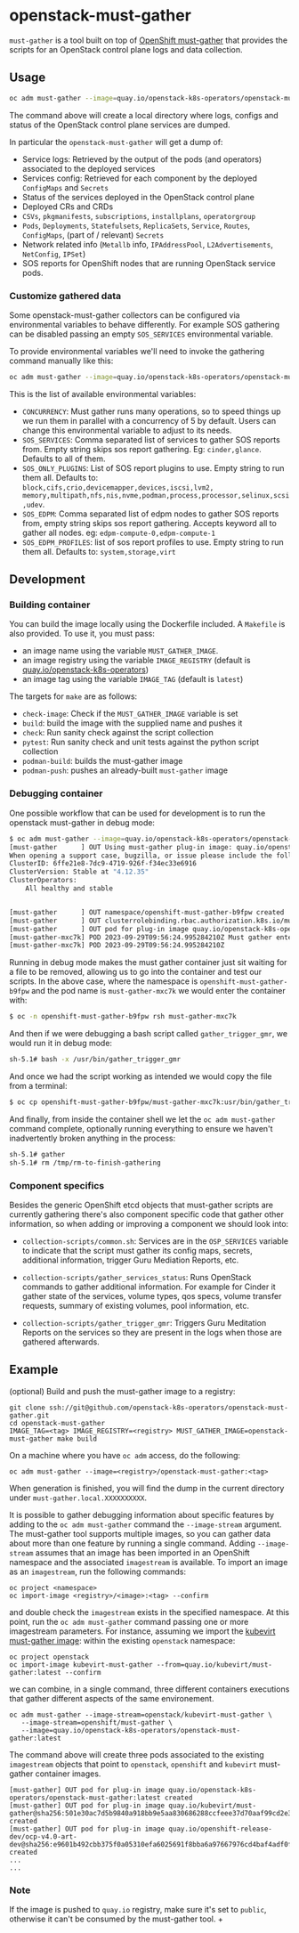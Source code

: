 # openstack-must-gather

`must-gather` is a tool built on top of [OpenShift must-gather](https://github.com/openshift/must-gather)
that provides the scripts for an OpenStack control plane logs and data collection.

## Usage

```sh
oc adm must-gather --image=quay.io/openstack-k8s-operators/openstack-must-gather
```

The command above will create a local directory where logs, configs and status
of the OpenStack control plane services are dumped.

In particular the `openstack-must-gather` will get a dump of:
- Service logs: Retrieved by the output of the pods (and operators) associated to the deployed
  services
- Services config: Retrieved for each component by the deployed `ConfigMaps` and `Secrets`
- Status of the services deployed in the OpenStack control plane
- Deployed CRs and CRDs
- `CSVs`, `pkgmanifests`, `subscriptions`, `installplans`, `operatorgroup`
- `Pods`, `Deployments`, `Statefulsets`, `ReplicaSets`, `Service`, `Routes`, `ConfigMaps`, (part of / relevant) `Secrets`
- Network related info (`Metallb` info, `IPAddressPool`, `L2Advertisements`, `NetConfig`, `IPSet`)
- SOS reports for OpenShift nodes that are running OpenStack service pods.

### Customize gathered data

Some openstack-must-gather collectors can be configured via environmental
variables to behave differently. For example SOS gathering can be disabled
passing an empty `SOS_SERVICES` environmental variable.

To provide environmental variables we'll need to invoke the gathering command
manually like this:

```sh
oc adm must-gather --image=quay.io/openstack-k8s-operators/openstack-must-gather -- SOS_SERVICES= gather
```

This is the list of available environmental variables:

- `CONCURRENCY`: Must gather runs many operations, so to speed things up we run
  them in parallel with a concurrency of 5 by default. Users can change this
  environmental variable to adjust to its needs.
- `SOS_SERVICES`: Comma separated list of services to gather SOS reports from.
  Empty string skips sos report gathering. Eg: `cinder,glance`. Defaults to all
  of them.
- `SOS_ONLY_PLUGINS`: List of SOS report plugins to use. Empty string to run
  them all. Defaults to: `block,cifs,crio,devicemapper,devices,iscsi,lvm2,
  memory,multipath,nfs,nis,nvme,podman,process,processor,selinux,scsi,udev`.
- `SOS_EDPM`: Comma separated list of edpm nodes to gather SOS reports from,
  empty string skips sos report gathering. Accepts keyword all to gather all
  nodes. eg: `edpm-compute-0,edpm-compute-1`
- `SOS_EDPM_PROFILES`: list of sos report profiles to use. Empty string to run
  them all. Defaults to: `system,storage,virt`

## Development

### Building container

You can build the image locally using the Dockerfile included.
A `Makefile` is also provided. To use it, you must pass:
- an image name using the variable `MUST_GATHER_IMAGE`.
- an image registry using the variable `IMAGE_REGISTRY` (default is [quay.io/openstack-k8s-operators](https://quay.io/openstack-k8s-operators))
- an image tag using the variable `IMAGE_TAG` (default is `latest`)

The targets for `make` are as follows:
- `check-image`: Check if the `MUST_GATHER_IMAGE` variable is set
- `build`: build the image with the supplied name and pushes it
- `check`: Run sanity check against the script collection
- `pytest`: Run sanity check and unit tests against the python script collection
- `podman-build`: builds the must-gather image
- `podman-push`:  pushes an already-built `must-gather` image

### Debugging container

One possible workflow that can be used for development is to run the openstack
must-gather in debug mode:

```bash
$ oc adm must-gather --image=quay.io/openstack-k8s-operators/openstack-must-gather -- gather_debug
[must-gather      ] OUT Using must-gather plug-in image: quay.io/openstack-k8s-operators/openstack-must-gather:latest
When opening a support case, bugzilla, or issue please include the following summary data along with any other requested information:
ClusterID: 6ffe21e8-7dc9-4719-926f-f34ec33e6916
ClusterVersion: Stable at "4.12.35"
ClusterOperators:
	All healthy and stable


[must-gather      ] OUT namespace/openshift-must-gather-b9fpw created
[must-gather      ] OUT clusterrolebinding.rbac.authorization.k8s.io/must-gather-mq6st created
[must-gather      ] OUT pod for plug-in image quay.io/openstack-k8s-operators/openstack-must-gather:latest created
[must-gather-mxc7k] POD 2023-09-29T09:56:24.995284210Z Must gather entering debug mode, will sleep until file /tmp/rm-to-finish-gathering is deleted
[must-gather-mxc7k] POD 2023-09-29T09:56:24.995284210Z
```

Running in debug mode makes the must gather container just sit waiting for a
file to be removed, allowing us to go into the container and test our scripts.
In the above case, where the namespace is `openshift-must-gather-b9fpw` and the
pod name is `must-gather-mxc7k` we would enter the container with:

```bash
$ oc -n openshift-must-gather-b9fpw rsh must-gather-mxc7k
```

And then if we were debugging a bash script called `gather_trigger_gmr`, we
would run it in debug mode:

```bash
sh-5.1# bash -x /usr/bin/gather_trigger_gmr
```

And once we had the script working as intended we would copy the file from a
terminal:

```bash
$ oc cp openshift-must-gather-b9fpw/must-gather-mxc7k:usr/bin/gather_trigger_gmr collection-scripts/gather_trigger_gmr
```

And finally, from  inside the container shell we let the `oc adm must-gather`
command complete, optionally running everything to ensure we haven't
inadvertently broken anything in the process:

```bash
sh-5.1# gather
sh-5.1# rm /tmp/rm-to-finish-gathering
```

### Component specifics

Besides the generic OpenShift etcd objects that must-gather scripts are
currently gathering there's also component specific code that gather other
information, so when adding or improving a component we should look into:

- `collection-scripts/common.sh`: Services are in the `OSP_SERVICES` variable
  to indicate that the script must gather its config maps, secrets, additional
  information, trigger Guru Mediation Reports, etc.

- `collection-scripts/gather_services_status`: Runs OpenStack commands to
  gather additional information. For example for Cinder it gather state of the
  services, volume types, qos specs, volume transfer requests, summary of
  existing volumes, pool information, etc.

- `collection-scripts/gather_trigger_gmr`: Triggers Guru Meditation Reports on
  the services so they are present in the logs when those are gathered
  afterwards.


## Example

(optional) Build and push the must-gather image to a registry:

```
git clone ssh://git@github.com/openstack-k8s-operators/openstack-must-gather.git
cd openstack-must-gather
IMAGE_TAG=<tag> IMAGE_REGISTRY=<registry> MUST_GATHER_IMAGE=openstack-must-gather make build
```

On a machine where you have `oc adm` access, do the following:

```
oc adm must-gather --image=<registry>/openstack-must-gather:<tag>
```

When generation is finished, you will find the dump in the current directory
under `must-gather.local.XXXXXXXXXX`.

It is possible to gather debugging information about specific features by adding
to the `oc adm must-gather` command the `--image-stream` argument.
The must-gather tool supports multiple images, so you can gather data about more
than one feature by running a single command.
Adding `--image-stream` assumes that an image has been imported in an OpenShift
namespace and the associated `imagestream` is available.
To import an image as an `imagestream`, run the following commands:

```
oc project <namespace>
oc import-image <registry>/<image>:<tag> --confirm
```

and double check the `imagestream` exists in the specified namespace.
At this point, run the `oc adm must-gather` command passing one or more
imagestream parameters.
For instance, assuming we import the [kubevirt must-gather image](quay.io/kubevirt/must-gather:latest):
within the existing `openstack` namespace:

```
oc project openstack
oc import-image kubevirt-must-gather --from=quay.io/kubevirt/must-gather:latest --confirm
```
we can combine, in a single command, three different containers executions that
gather different aspects of the same environement.

```
oc adm must-gather --image-stream=openstack/kubevirt-must-gather \
   --image-stream=openshift/must-gather \
   --image=quay.io/openstack-k8s-operators/openstack-must-gather:latest
```

The command above will create three pods associated to the existing `imagestream`
objects that point to `openstack`, `openshift` and `kubevirt` must-gather container
images.

```
[must-gather] OUT pod for plug-in image quay.io/openstack-k8s-operators/openstack-must-gather:latest created
[must-gather] OUT pod for plug-in image quay.io/kubevirt/must-gather@sha256:501e30ac7d5b9840a918bb9e5aa830686288ccfeee37d70aaf99cd2e302a2bb0 created
[must-gather] OUT pod for plug-in image quay.io/openshift-release-dev/ocp-v4.0-art-dev@sha256:e9601b492cbb375f0a05310efa6025691f8bba6a97667976cd4baf4adf0f244c created
...
...
```

### Note

If the image is pushed to `quay.io` registry, make sure it's set to `public`,
otherwise it can't be consumed by the must-gather tool.
+
